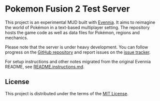 # Pokemon Fusion 2 Test Server

This project is an experimental MUD built with [Evennia](https://www.evennia.com/). It aims to reimagine the world of Pokémon in a text-based multiplayer setting. The repository hosts the game code as well as data files for Pokémon, regions and mechanics.

Please note that the server is under heavy development. You can follow progress on the [GitHub repository](https://github.com/PokemonFusion/Fusion2) and report issues on the [issue tracker](https://github.com/PokemonFusion/Fusion2/issues).

For setup instructions and other notes migrated from the original Evennia README, see [README.instructions.md](README.instructions.md).

## License

This project is distributed under the terms of the [MIT License](LICENSE).


